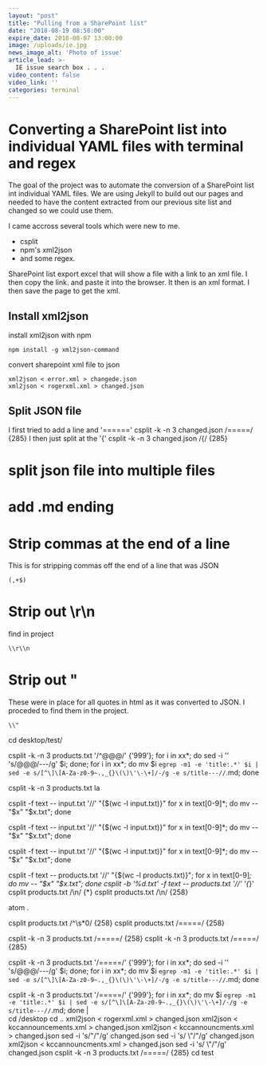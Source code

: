 ```yaml
---
layout: "post"
title: "Pulling from a SharePoint list"
date: "2018-08-19 08:58:00"
expire_date: 2018-08-07 13:00:00
image: /uploads/ie.jpg
news_image_alt: 'Photo of issue'
article_lead: >-
  IE issue search box . . .
video_content: false
video_link: ''
categories: terminal
---
```


# Converting a SharePoint list into individual YAML files with terminal and regex

The goal of the project was to automate the conversion of a SharePoint list int individual YAML files. We are using Jekyll to build out our pages and needed to have the content extracted from our previous site list and changed so we could use them.

I came accross several tools which were new to me.

-  csplit
-  npm's xml2json
-  and some regex.

SharePoint list export excel
that will show a file with a link to an xml file.
I then copy the link. and paste it into the browser.
It then is an xml format.
I then save the page to get the xml.
    
## Install xml2json

install xml2json with npm

    npm install -g xml2json-command
    
convert sharepoint xml file to json

    xml2json < error.xml > changede.json
    xml2json < rogerxml.xml > changed.json

## Split JSON file
I first tried to add a line and '======'
    csplit -k -n 3 changed.json /=====/ {285}
I then just split at the '{'
    csplit -k -n 3 changed.json /{/ {285}
    
# split json file into multiple files
# add .md ending

# Strip commas at the end of a line

This is for stripping commas off the end of a line that was JSON

    (,+$)

# Strip out \\r\\n

find in project

    \\r\\n

# Strip out \" 

These were in place for all quotes in html as it was converted to JSON. I proceded to find them in the project.

    \\"

cd desktop/test/

csplit -k -n 3 products.txt '/^@@@/' {'999'}; for i in xx*; do sed -i '' 's/@@@/---/g' $i; done; for i in xx*; do mv $i `egrep -m1 -e 'title:.*' $i | sed -e s/[^\]\[A-Za-z0-9~.,_{}\(\)\'\-\+]/-/g -e s/title---//`.md; done

csplit -k -n 3 products.txt
la

csplit -f text -- input.txt '//' "{$(wc -l input.txt)}"
for x in text[0-9]*; do mv -- "$x" "$x.txt"; done

csplit -f text -- input.txt '//' "{$(wc -l input.txt)}"
for x in text[0-9]*; do mv -- "$x" "$x.txt"; done

csplit -f text -- input.txt '//' "{$(wc -l input.txt)}"
for x in text[0-9]*; do mv -- "$x" "$x.txt"; done

csplit -f text -- products.txt '//' "{$(wc -l products.txt)}"; for x in text[0-9]*; do mv -- "$x" "$x.txt"; done
csplit -b '%d.txt' -f text -- products.txt '//' '{*}'
csplit products.txt /\n/ {*}
csplit products.txt /\n/ {258}

atom .

csplit products.txt /^\s*0/ {258}
csplit products.txt /=====/ {258}

csplit -k -n 3 products.txt /=====/ {258}
csplit -k -n 3 products.txt /=====/ {285}

csplit -k -n 3 products.txt '/=====/' {'999'}; for i in xx*; do sed -i '' 's/@@@/---/g' $i; done; for i in xx*; do mv $i `egrep -m1 -e 'title:.*' $i | sed -e s/[^\]\[A-Za-z0-9~.,_{}\(\)\'\-\+]/-/g -e s/title---//`.md; done

csplit -k -n 3 products.txt '/=====/' {'999'}; for i in xx*; do mv $i `egrep -m1 -e 'title:.*' $i | sed -e s/[^\]\[A-Za-z0-9~.,_{}\(\)\'\-\+]/-/g -e s/title---//`.md; done   |  
cd /desktop
cd ..
xml2json < rogerxml.xml > changed.json
xml2json < kccannouncements.xml > changed.json
xml2json < kccannouncments.xml > changed.json
sed -i 's/\"/"/g' changed.json
sed -i 's/ \\"/"/g' changed.json
xml2json < kccannouncments.xml > changed.json
sed -i 's/ \\"/"/g' changed.json
csplit -k -n 3 products.txt /=====/ {285}
cd test

